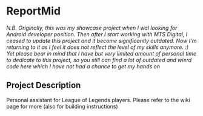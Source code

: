 
# ReportMid

*N.B. Originally, this was my showcase project when I wal looking for Android developer position. Then after I start working with MTS Digital, I ceased to update this project and it become significantly outdated. Now I'm returning to it as I feel it does not reflect the level of my skills anymore. :) Yet please bear in mind that I have but very limited amount of personal time to dedicate to this project, so you still can find a lot of outdated and wierd code here which I have not had a chance to get my hands on*

## Project Description

Personal assistant for League of Legends players. Please refer to the wiki page for more (also for building instructions)
